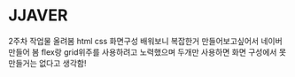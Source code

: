 # JJAVER
2주차 작업물 올려봄
html css 화면구성 배워보니 복잡한거 만들어보고싶어서 네이버 만들어 봄
flex랑 grid위주를 사용하려고 노력했으며 두개만 사용하면 화면 구성에서 못만들거는 없다고 생각함!
